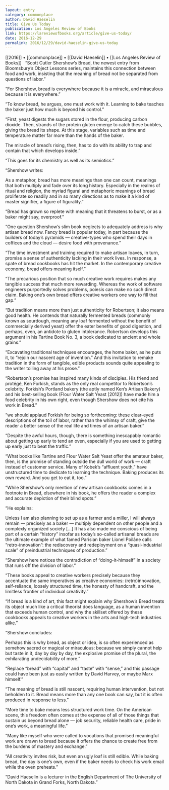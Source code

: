 ```yaml
---
layout: entry
category: commonplace
author: David Haeselin
title: Give Us Today
publication: Los Angeles Review of Books
link: https://lareviewofbooks.org/article/give-us-today/
date: 2016-12-29
permalink: 2016/12/29/david-haeselin-give-us-today
---
```


[[2016]] • [[commonplace]] • [[David Haeselin]] • [[Los Angeles Review of Books]]
 
“Scott Cutler Shershow’s Bread, the newest entry from Bloomsbury’s Object Lessons series, maintains this connection between food and work, insisting that the meaning of bread not be separated from questions of labor.”

“For Shershow, bread is everywhere because it is a miracle, and miraculous because it is everywhere.”

“To know bread, he argues, one must work with it. Learning to bake teaches the baker just how much is beyond his control.”

“First, yeast digests the sugars stored in the flour, producing carbon dioxide. Then, strands of the protein gluten emerge to catch these bubbles, giving the bread its shape. At this stage, variables such as time and temperature matter far more than the hands of the baker.

The miracle of bread’s rising, then, has to do with its ability to trap and contain that which develops inside.”

“This goes for its chemistry as well as its semiotics.”

“Shershow writes:

As a metaphor, bread has more meanings than one can count, meanings that both multiply and fade over its long history. Especially in the realms of ritual and religion, the myriad figural and metaphoric meanings of bread proliferate so readily and in so many directions as to make it a kind of master signifier, a figure of figurality.”

“Bread has grown so replete with meaning that it threatens to burst, or as a baker might say, overproof.”

“One question Shershow’s slim book neglects to adequately address is why artisan bread now. Fancy bread is popular today, in part because the builders of today’s pyramids — creative-types who spend their days in coffices and the cloud — desire food with provenance.”

“The time investment and training required to make artisan loaves, in turn, promise a sense of authenticity lacking in their work lives. In response, a spate of bread cookbooks has hit the market. In the contemporary creative economy, bread offers meaning itself.”

“The precarious position that so much creative work requires makes any tangible success that much more rewarding. Whereas the work of software engineers purportedly solves problems, poiesis can make no such direct claim. Baking one’s own bread offers creative workers one way to fill that gap.”

“But tradition means more than just authenticity for Robertson; it also means good health. He contends that naturally fermented breads (commonly known as sourdough, meaning any loaf fermented without the benefit of commercially derived yeast) offer the eater benefits of good digestion, and perhaps, even, an antidote to gluten intolerance. Robertson develops this argument in his Tartine Book No. 3, a book dedicated to ancient and whole grains.”

“Excavating traditional techniques encourages, the home baker, as he puts it, to “rejoin our nascent age of invention.” And this invitation to remake tradition in the form of tangible, edible products sounds quite appealing to the writer toiling away at his prose.”

“Robertson’s promise has inspired many kinds of disciples. His friend and protégé, Ken Forkish, stands as the only real competitor to Robertson’s celebrity. Forkish’s Portland bakery (the aptly named Ken’s Artisan Bakery) and his best-selling book (Flour Water Salt Yeast [2012]) have made him a food celebrity in his own right, even though Shershow does not cite his work in Bread.”

“we should applaud Forkish for being so forthcoming: these clear-eyed descriptions of the toil of labor, rather than the whimsy of craft, give the reader a better sense of the real life and times of an artisan baker.”

“Despite the awful hours, though, there is something inescapably romantic about getting up early to tend an oven, especially if you are used to getting up early just to beat the traffic.”

“What books like Tartine and Flour Water Salt Yeast offer the amateur baker, then, is the promise of standing outside the dull world of work — craft instead of customer service. Many of Kobek’s “affluent youth,” have unstructured time to dedicate to learning the technique. Baking produces its own reward. And you get to eat it, too.”

“While Shershow’s only mention of new artisan cookbooks comes in a footnote in Bread, elsewhere in his book, he offers the reader a complex and accurate depiction of their blind spots.”

“He explains:

Unless I am also planning to set up as a farmer and a miller, I will always remain — precisely as a baker — multiply dependent on other people and a complexly organized society […] It has also made me conscious of being part of a certain “history” insofar as today’s so-called artisanal breads are the ultimate example of what famed Parisian baker Lionel Poilâne calls “retro-innovation”: the rediscovery and redeployment on a “quasi-industrial scale” of preindustrial techniques of production.”

“Shershow here notices the contradiction of “doing-it-himself” in a society that runs off the division of labor.”

“These books appeal to creative workers precisely because they accentuate the same imperatives as creative economies: (retro)innovation, self-reliance, loosely structured time, the honesty of handcraft, and the limitless frontier of individual creativity.”

“If bread is a kind of art, this fact might explain why Shershow’s Bread treats its object much like a critical theorist does language, as a human invention that exceeds human control, and why the skillset offered by these cookbooks appeals to creative workers in the arts and high-tech industries alike.”

“Shershow concludes:

Perhaps this is why bread, as object or idea, is so often experienced as somehow sacred or magical or miraculous: because we simply cannot help but taste in it, day by day by day, the explosive promise of the plural, the exhilarating undecidability of more.”

“Replace “bread” with “capital” and “taste” with “sense,” and this passage could have been just as easily written by David Harvey, or maybe Marx himself.”

“The meaning of bread is still nascent, requiring human intervention, but not beholden to it. Bread means more than any one book can say, but it is often produced in response to less.”

“More time to bake means less structured work time. On the American scene, this freedom often comes at the expense of all of those things that sustain us beyond bread alone — job security, reliable health care, pride in one’s work, a meaningful life.”

“Many like myself who were called to vocations that promised meaningful work are drawn to bread because it offers the chance to create free from the burdens of mastery and exchange.”

“All creativity invites risk, but even an ugly loaf is still edible. While baking bread, the day is one’s own, even if the baker needs to check his work email while the oven preheats.”

“David Haeselin is a lecturer in the English Department of The University of North Dakota in Grand Forks, North Dakota.”

